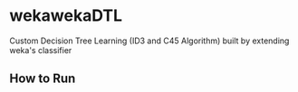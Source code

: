 # wekawekaDTL

Custom Decision Tree Learning (ID3 and C45 Algorithm) built by extending weka's classifier

## How to Run


